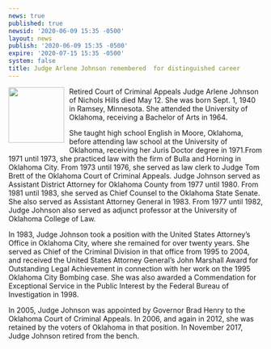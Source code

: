 ```yaml
---
news: true
published: true
newsid: '2020-06-09 15:35 -0500'
layout: news
publish: '2020-06-09 15:35 -0500'
expire: '2020-07-15 15:35 -0500'
system: false
title: Judge Arlene Johnson remembered  for distinguished career
---
```

<img style="width: 110px; float: left; margin: 0 10px 10px 0;" src="http://okcca.net/wp-content/uploads/2019/08/johnson-arlene-225x300.jpg" />Retired Court of Criminal Appeals Judge Arlene Johnson of Nichols Hills died May 12. She was born Sept. 1, 1940 in Ramsey, Minnesota. She attended the University of Oklahoma, receiving a Bachelor of Arts in 1964.

She taught high school English in Moore, Oklahoma, before attending law school at the University of Oklahoma, receiving her Juris Doctor degree in 1971.From 1971 until 1973, she practiced law with the firm of Bulla and Horning in Oklahoma City.  From 1973 until 1976, she served as law clerk to Judge Tom Brett of the Oklahoma Court of Criminal Appeals.  Judge Johnson served as Assistant District Attorney for Oklahoma County from 1977 until 1980.  From 1981 until 1983, she served as Chief Counsel to the Oklahoma State Senate.  She also served as Assistant Attorney General in 1983.  From 1977 until 1982, Judge Johnson also served as adjunct professor at the University of Oklahoma College of Law.  

In 1983, Judge Johnson took a position with the United States Attorney’s Office in Oklahoma City, where she remained for over twenty years.  She served as Chief of the Criminal Division in that office from 1995 to 2004, and received the United States Attorney General’s John Marshall Award for Outstanding Legal Achievement in connection with her work on the 1995 Oklahoma City Bombing case.  She was also awarded a Commendation for Exceptional Service in the Public Interest by the Federal Bureau of Investigation in 1998.

In 2005, Judge Johnson was appointed by Governor Brad Henry to the Oklahoma Court of Criminal Appeals.  In 2006, and again in 2012, she was retained by the voters of Oklahoma in that position.  In November 2017, Judge Johnson retired from the bench.
